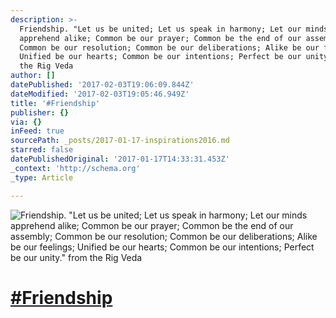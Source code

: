 ```yaml
---
description: >-
  Friendship. "Let us be united; Let us speak in harmony; Let our minds
  apprehend alike; Common be our prayer; Common be the end of our assembly;
  Common be our resolution; Common be our deliberations; Alike be our feelings;
  Unified be our hearts; Common be our intentions; Perfect be our unity." from
  the Rig Veda
author: []
datePublished: '2017-02-03T19:06:09.844Z'
dateModified: '2017-02-03T19:05:46.949Z'
title: '#Friendship'
publisher: {}
via: {}
inFeed: true
sourcePath: _posts/2017-01-17-inspirations2016.md
starred: false
datePublishedOriginal: '2017-01-17T14:33:31.453Z'
_context: 'http://schema.org'
_type: Article

---
```

![Friendship. "Let us be united; Let us speak in harmony; Let our minds apprehend alike; Common be our prayer; Common be the end of our assembly; Common be our resolution; Common be our deliberations; Alike be our feelings; Unified be our hearts; Common be our intentions; Perfect be our unity." from the Rig Veda](https://the-grid-user-content.s3-us-west-2.amazonaws.com/4546032a-7460-445d-968b-f7bb95a10555.jpg)

# [\#Friendship][0]

[0]: https://www.facebook.com/hashtag/Inspirations2016